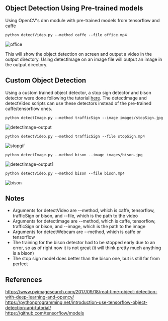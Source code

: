 ## Object Detection Using Pre-trained models
Using OpenCV's dnn module with pre-trained models from tensorflow and caffe
```
python detectVideo.py --method caffe --file office.mp4
```
![office](https://user-images.githubusercontent.com/25371934/35825480-f53269b0-0a83-11e8-8974-f3cde1eee59f.gif)

This will show the object detection on screen and output a video in the output directory. Using detectImage on an image file will output an image in the output directory.

## Custom Object Detection
Using a custom trained object detector, a stop sign detector and bison detector were done following the tutorial [here](https://pythonprogramming.net/introduction-use-tensorflow-object-detection-api-tutorial/   ). The detectImage and detectVideo scripts can use these detectors instead of the pre-trained caffe/tensorflow ones.
```
python detectImage.py --method trafficSign --image images/stopSign.jpg
```
![detectimage-output](https://user-images.githubusercontent.com/25371934/37247584-5267cf8c-248b-11e8-8c63-1fbe55502e41.png)

```
python detectVideo.py --method trafficSign --file stopSign.mp4
```
![stopgif](https://user-images.githubusercontent.com/25371934/37247823-9ac8dd08-248f-11e8-8585-0362382b3bfb.gif)


```
python detectImage.py --method bison --image images/bison.jpg
```
![detectimage-output1](https://user-images.githubusercontent.com/25371934/35824584-4e30daa4-0a81-11e8-980e-d5a8ace657a4.png)


```
python detectVideo.py --method bison --file bison.mp4
```

![bison](https://user-images.githubusercontent.com/25371934/35825977-67501596-0a85-11e8-96f0-d6f37b055fa0.gif)

## Notes
- Arguments for detectVideo are --method, which is caffe, tensorflow, trafficSign or bison, and --file, which is the path to the video
- Arguments for detectImage are --method, which is caffe, tensorflow, trafficSign or bison, and --image, which is the path to the image
- Arguments for detectWebcam are --method, which is caffe or tensorflow
- The training for the bison detector had to be stopped early due to an error, so as of right now it is not great (it will think pretty much anything is a bison)
- The stop sign model does better than the bison one, but is still far from perfect

## References
https://www.pyimagesearch.com/2017/09/18/real-time-object-detection-with-deep-learning-and-opencv/
https://pythonprogramming.net/introduction-use-tensorflow-object-detection-api-tutorial/     
https://github.com/tensorflow/models
